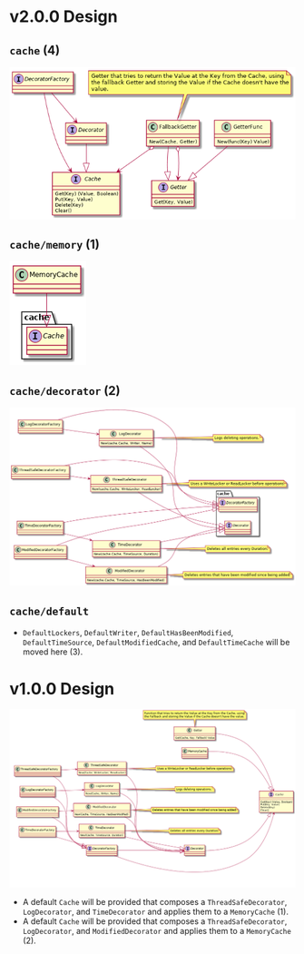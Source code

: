 # v2.0.0 Design

## `cache` (4)

![`cache` Design](cache_uml.png)

## `cache/memory` (1)

![`cache/memory` Design](memory_uml.png)

## `cache/decorator` (2)

![`cache/decorator` Design](decorator_uml.png)

## `cache/default`

* `DefaultLockers`, `DefaultWriter`, `DefaultHasBeenModified`,
  `DefaultTimeSource`, `DefaultModifiedCache`, and `DefaultTimeCache` will be
  moved here (3).

# v1.0.0 Design

![`cache` Design](cache.v1_uml.png)

* A default `Cache` will be provided that composes a `ThreadSafeDecorator`,
  `LogDecorator`, and `TimeDecorator` and applies them to a `MemoryCache` (1).
* A default `Cache` will be provided that composes a `ThreadSafeDecorator`,
  `LogDecorator`, and `ModifiedDecorator` and applies them to a
  `MemoryCache` (2).
